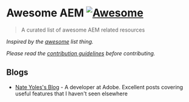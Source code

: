# Awesome AEM [![Awesome](https://cdn.rawgit.com/sindresorhus/awesome/d7305f38d29fed78fa85652e3a63e154dd8e8829/media/badge.svg)](https://github.com/sindresorhus/awesome)

> A curated list of awesome AEM related resources

*Inspired by the [awesome](https://github.com/sindresorhus/awesome) list thing.*

*Please read the [contribution guidelines](contributing.md) before contributing.*

## Blogs

- [Nate Yoles's Blog](http://www.nateyolles.com/blog) - A developer at Adobe. Excellent posts covering useful features that I haven't seen elsewhere
